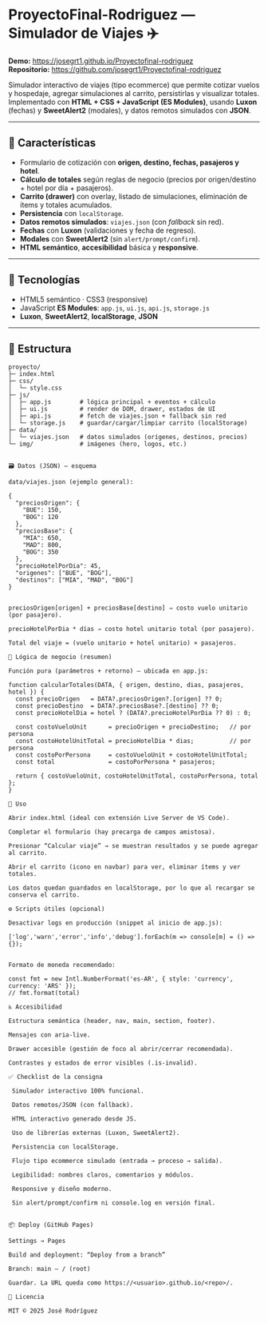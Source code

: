 # ProyectoFinal-Rodriguez — Simulador de Viajes ✈️

**Demo:** https://josegrt1.github.io/Proyectofinal-rodriguez  
**Repositorio:** https://github.com/josegrt1/Proyectofinal-rodriguez

Simulador interactivo de viajes (tipo ecommerce) que permite cotizar vuelos y hospedaje, agregar simulaciones al carrito, persistirlas y visualizar totales. Implementado con **HTML + CSS + JavaScript (ES Modules)**, usando **Luxon** (fechas) y **SweetAlert2** (modales), y datos remotos simulados con **JSON**.

---

## 🚀 Características

- Formulario de cotización con **origen, destino, fechas, pasajeros y hotel**.  
- **Cálculo de totales** según reglas de negocio (precios por origen/destino + hotel por día + pasajeros).  
- **Carrito (drawer)** con overlay, listado de simulaciones, eliminación de ítems y totales acumulados.  
- **Persistencia** con `localStorage`.  
- **Datos remotos simulados**: `viajes.json` (con *fallback* sin red).  
- **Fechas** con **Luxon** (validaciones y fecha de regreso).  
- **Modales** con **SweetAlert2** (sin `alert/prompt/confirm`).  
- **HTML semántico**, **accesibilidad** básica y **responsive**.

---

## 🧩 Tecnologías

- HTML5 semántico · CSS3 (responsive)  
- JavaScript **ES Modules**: `app.js`, `ui.js`, `api.js`, `storage.js`  
- **Luxon**, **SweetAlert2**, **localStorage**, **JSON**

---

## 📂 Estructura

```text
proyecto/
├─ index.html
├─ css/
│  └─ style.css
├─ js/
│  ├─ app.js        # lógica principal + eventos + cálculo
│  ├─ ui.js         # render de DOM, drawer, estados de UI
│  ├─ api.js        # fetch de viajes.json + fallback sin red
│  └─ storage.js    # guardar/cargar/limpiar carrito (localStorage)
├─ data/
│  └─ viajes.json   # datos simulados (orígenes, destinos, precios)
└─ img/             # imágenes (hero, logos, etc.)


🗃️ Datos (JSON) — esquema

data/viajes.json (ejemplo general):

{
  "preciosOrigen": {
    "BUE": 150,
    "BOG": 120
  },
  "preciosBase": {
    "MIA": 650,
    "MAD": 800,
    "BOG": 350
  },
  "precioHotelPorDia": 45,
  "origenes": ["BUE", "BOG"],
  "destinos": ["MIA", "MAD", "BOG"]
}


preciosOrigen[origen] + preciosBase[destino] ⇒ costo vuelo unitario (por pasajero).

precioHotelPorDia * días ⇒ costo hotel unitario total (por pasajero).

Total del viaje = (vuelo unitario + hotel unitario) × pasajeros.

🧠 Lógica de negocio (resumen)

Función pura (parámetros + retorno) — ubicada en app.js:

function calcularTotales(DATA, { origen, destino, dias, pasajeros, hotel }) {
  const precioOrigen   = DATA?.preciosOrigen?.[origen] ?? 0;
  const precioDestino  = DATA?.preciosBase?.[destino] ?? 0;
  const precioHotelDia = hotel ? (DATA?.precioHotelPorDia ?? 0) : 0;

  const costoVueloUnit      = precioOrigen + precioDestino;   // por persona
  const costoHotelUnitTotal = precioHotelDia * dias;          // por persona
  const costoPorPersona     = costoVueloUnit + costoHotelUnitTotal;
  const total               = costoPorPersona * pasajeros;

  return { costoVueloUnit, costoHotelUnitTotal, costoPorPersona, total };
}

🧪 Uso

Abrir index.html (ideal con extensión Live Server de VS Code).

Completar el formulario (hay precarga de campos amistosa).

Presionar “Calcular viaje” → se muestran resultados y se puede agregar al carrito.

Abrir el carrito (icono en navbar) para ver, eliminar ítems y ver totales.

Los datos quedan guardados en localStorage, por lo que al recargar se conserva el carrito.

⚙️ Scripts útiles (opcional)

Desactivar logs en producción (snippet al inicio de app.js):

['log','warn','error','info','debug'].forEach(m => console[m] = () => {});


Formato de moneda recomendado:

const fmt = new Intl.NumberFormat('es-AR', { style: 'currency', currency: 'ARS' });
// fmt.format(total)

♿ Accesibilidad

Estructura semántica (header, nav, main, section, footer).

Mensajes con aria-live.

Drawer accesible (gestión de foco al abrir/cerrar recomendada).

Contrastes y estados de error visibles (.is-invalid).

✅ Checklist de la consigna

 Simulador interactivo 100% funcional.

 Datos remotos/JSON (con fallback).

 HTML interactivo generado desde JS.

 Uso de librerías externas (Luxon, SweetAlert2).

 Persistencia con localStorage.

 Flujo tipo ecommerce simulado (entrada → proceso → salida).

 Legibilidad: nombres claros, comentarios y módulos.

 Responsive y diseño moderno.

 Sin alert/prompt/confirm ni console.log en versión final.


📦 Deploy (GitHub Pages)

Settings → Pages

Build and deployment: “Deploy from a branch”

Branch: main – / (root)

Guardar. La URL queda como https://<usuario>.github.io/<repo>/.

📜 Licencia

MIT © 2025 José Rodríguez

